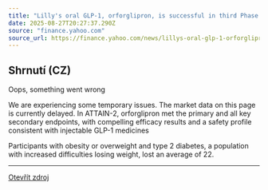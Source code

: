 ```yaml
---
title: "Lilly's oral GLP-1, orforglipron, is successful in third Phase 3 trial, triggering global regulatory submissions this year for the treatment of obesity"
date: 2025-08-27T20:27:37.290Z
source: "finance.yahoo.com"
source_url: https://finance.yahoo.com/news/lillys-oral-glp-1-orforglipron-104500826.html
---
```


## Shrnutí (CZ)
Oops, something went wrong

We are experiencing some temporary issues. The market data on this page is currently delayed. In ATTAIN-2, orforglipron met the primary and all key secondary endpoints, with compelling efficacy results and a safety profile consistent with injectable GLP-1 medicines

Participants with obesity or overweight and type 2 diabetes, a population with increased difficulties losing weight, lost an average of 22.

---

[Otevřít zdroj](https://finance.yahoo.com/news/lillys-oral-glp-1-orforglipron-104500826.html)

